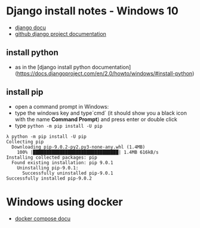 # Django install notes - Windows 10


* [django docu](https://docs.djangoproject.com/en/2.0/howto/windows/)
* [github django project documentation](https://github.com/django/django/blob/master/docs/howto/windows.txt)

## install python

* as in the [django install python documentation] (https://docs.djangoproject.com/en/2.0/howto/windows/#install-python)

## install pip

* open a command prompt in Windows:
 * type the windows key and type´cmd´ (it should show you a black icon with the name **Command Prompt**) and press enter or double click
* type `python -m pip install -U pip`
~~~
λ python -m pip install -U pip
Collecting pip
  Downloading pip-9.0.2-py2.py3-none-any.whl (1.4MB)
    100% |████████████████████████████████| 1.4MB 616kB/s
Installing collected packages: pip
  Found existing installation: pip 9.0.1
    Uninstalling pip-9.0.1:
      Successfully uninstalled pip-9.0.1
Successfully installed pip-9.0.2
~~~

# Windows using docker

* [docker compose docu](https://docs.docker.com/compose/django/)

